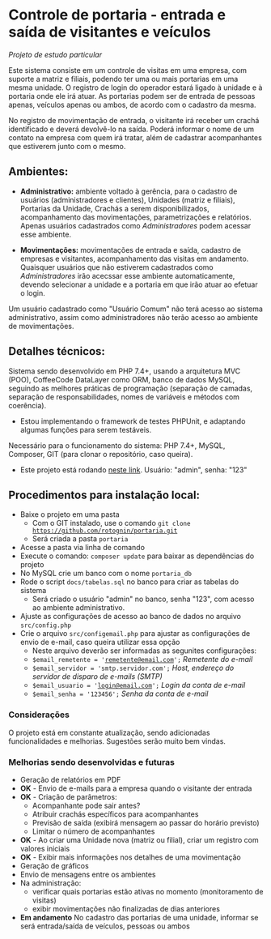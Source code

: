# Controle de portaria - entrada e saída de visitantes e veículos

<em>Projeto de estudo particular</em>

Este sistema consiste em um controle de visitas em uma empresa, com suporte a matriz e filiais, podendo ter uma ou mais portarias em uma mesma unidade. O registro de login do operador estará ligado à unidade e à portaria onde ele irá atuar. As portarias podem ser de entrada de pessoas apenas, 
veículos apenas ou ambos, de acordo com o cadastro da mesma.

No registro de movimentação de entrada, o visitante irá receber um crachá identificado e deverá devolvê-lo na saída. Poderá informar o nome de um contato na empresa com quem irá tratar, além de cadastrar acompanhantes que estiverem junto com o mesmo.

## Ambientes:

- <strong>Administrativo:</strong> ambiente voltado à gerência, para o cadastro de usuários (administradores e clientes), Unidades (matriz e filiais), Portarias da Unidade, Crachás a serem disponibilizados, acompanhamento das movimentações, parametrizações e relatórios. Apenas usuários cadastrados como <em>Administradores</em> podem acessar esse ambiente.

- <strong>Movimentações:</strong> movimentações de entrada e saída, cadastro de empresas e visitantes, acompanhamento das visitas em andamento. Quaisquer usuários que não estiverem cadastrados como <em>Administradores</em> irão acecssar esse ambiente automaticamente, devendo selecionar a unidade e a portaria em que irão atuar ao efetuar o login.

Um usuário cadastrado como "Usuário Comum" não terá acesso ao sistema administrativo, assim como administradores não terão acesso ao ambiente de movimentações.

## Detalhes técnicos:

Sistema sendo desenvolvido em PHP 7.4+, usando a arquitetura MVC (POO), CoffeeCode DataLayer como ORM, banco de dados MySQL, seguindo as melhores práticas de programação (separação de camadas, separação de responsabilidades, nomes de variáveis e métodos com coerência).

- Estou implementando o framework de testes PHPUnit, e adaptando algumas funções para serem testáveis.

Necessário para o funcionamento do sistema: PHP 7.4+, MySQL, Composer, GIT (para clonar o repositório, caso queira).

- Este projeto está rodando [neste link](https://rodrigotognin.com.br/portaria/). Usuário: "admin", senha: "123"

## Procedimentos para instalação local:

- Baixe o projeto em uma pasta
  - Com o GIT instalado, use o comando <code>git clone https://github.com/rotognin/portaria.git</code>
  - Será criada a pasta <code>portaria</code>
- Acesse a pasta via linha de comando
- Execute o comando: <code>composer update</code> para baixar as dependências do projeto
- No MySQL crie um banco com o nome <code>portaria_db</code>
- Rode o script <code>docs/tabelas.sql</code> no banco para criar as tabelas do sistema
  - Será criado o usuário "admin" no banco, senha "123", com acesso ao ambiente administrativo.
- Ajuste as configurações de acesso ao banco de dados no arquivo <code>src/config.php</code>
- Crie o arquivo <code>src/configemail.php</code> para ajustar as configurações de envio de e-mail, caso queira utilizar essa opção
  - Neste arquivo deverão ser informadas as segunites configurações:
  - <code>$email_remetente = 'remetente@email.com';</code> <i> Remetente do e-mail </i>
  - <code>$email_servidor = 'smtp.servidor.com';</code> <i> Host, endereço do servidor de disparo de e-mails (SMTP) </i>
  - <code>$email_usuario = 'login@email.com';</code> <i> Login da conta de e-mail </i>
  - <code>$email_senha = '123456';</code> <i> Senha da conta de e-mail </i>

### Considerações

O projeto está em constante atualização, sendo adicionadas funcionalidades e melhorias. Sugestões serão muito bem vindas.

### Melhorias sendo desenvolvidas e futuras

- Geração de relatórios em PDF
- <b>OK</b> - Envio de e-mails para a empresa quando o visitante der entrada
- <b>OK</b> - Criação de parâmetros:
  - Acompanhante pode sair antes?
  - Atribuir crachás específicos para acompanhantes
  - Previsão de saída (exibirá mensagem ao passar do horário previsto)
  - Limitar o número de acompanhantes
- <b>OK</b> - Ao criar uma Unidade nova (matriz ou filial), criar um registro com valores iniciais
- <b>OK</b> - Exibir mais informações nos detalhes de uma movimentação
- Geração de gráficos
- Envio de mensagens entre os ambientes
- Na administração:
  - verificar quais portarias estão ativas no momento (monitoramento de visitas)
  - exibir movimentações não finalizadas de dias anteriores
- <b>Em andamento</b> No cadastro das portarias de uma unidade, informar se será entrada/saída de veículos, pessoas ou ambos